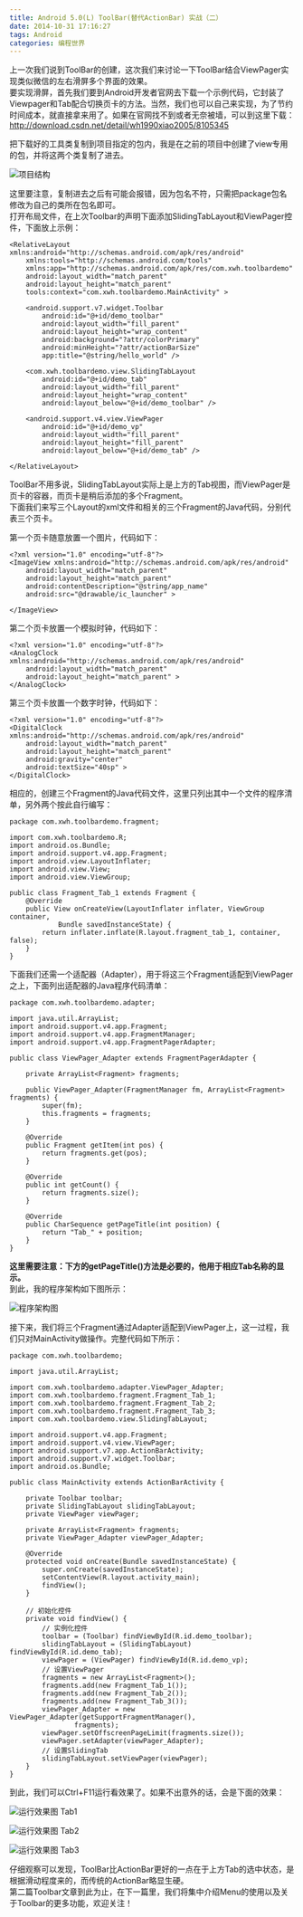 ```yaml
---
title: Android 5.0(L) ToolBar(替代ActionBar) 实战（二）
date: 2014-10-31 17:16:27
tags: Android
categories: 编程世界
---
```


上一次我们说到ToolBar的创建，这次我们来讨论一下ToolBar结合ViewPager实现类似微信的左右滑屏多个界面的效果。    
要实现滑屏，首先我们要到Android开发者官网去下载一个示例代码，它封装了Viewpager和Tab配合切换页卡的方法。当然，我们也可以自己来实现，为了节约时间成本，就直接拿来用了。如果在官网找不到或者无奈被墙，可以到这里下载：http://download.csdn.net/detail/wh1990xiao2005/8105345   

把下载好的工具类复制到项目指定的包内，我是在之前的项目中创建了view专用的包，并将这两个类复制了进去。   

![项目结构](https://img-blog.csdn.net/20141031161432427?watermark/2/text/aHR0cDovL2Jsb2cuY3Nkbi5uZXQveHdobmV3/font/5a6L5L2T/fontsize/400/fill/I0JBQkFCMA==/dissolve/70/gravity/Center)

这里要注意，复制进去之后有可能会报错，因为包名不符，只需把package包名修改为自己的类所在包名即可。   
打开布局文件，在上次Toolbar的声明下面添加SlidingTabLayout和ViewPager控件，下面放上示例：   

```
<RelativeLayout xmlns:android="http://schemas.android.com/apk/res/android"
    xmlns:tools="http://schemas.android.com/tools"
    xmlns:app="http://schemas.android.com/apk/res/com.xwh.toolbardemo"
    android:layout_width="match_parent"
    android:layout_height="match_parent"
    tools:context="com.xwh.toolbardemo.MainActivity" >
 
    <android.support.v7.widget.Toolbar
        android:id="@+id/demo_toolbar"
        android:layout_width="fill_parent"
        android:layout_height="wrap_content"
        android:background="?attr/colorPrimary"
        android:minHeight="?attr/actionBarSize"
        app:title="@string/hello_world" />
 
    <com.xwh.toolbardemo.view.SlidingTabLayout
        android:id="@+id/demo_tab"
        android:layout_width="fill_parent"
        android:layout_height="wrap_content"
        android:layout_below="@+id/demo_toolbar" />
 
    <android.support.v4.view.ViewPager
        android:id="@+id/demo_vp"
        android:layout_width="fill_parent"
        android:layout_height="fill_parent"
        android:layout_below="@+id/demo_tab" />
 
</RelativeLayout>
```

ToolBar不用多说，SlidingTabLayout实际上是上方的Tab视图，而ViewPager是页卡的容器，而页卡是稍后添加的多个Fragment。  
下面我们来写三个Layout的xml文件和相关的三个Fragment的Java代码，分别代表三个页卡。  

第一个页卡随意放置一个图片，代码如下：  

```
<?xml version="1.0" encoding="utf-8"?>
<ImageView xmlns:android="http://schemas.android.com/apk/res/android"
    android:layout_width="match_parent"
    android:layout_height="match_parent"
    android:contentDescription="@string/app_name"
    android:src="@drawable/ic_launcher" >
 
</ImageView>
```

第二个页卡放置一个模拟时钟，代码如下：   

```
<?xml version="1.0" encoding="utf-8"?>
<AnalogClock xmlns:android="http://schemas.android.com/apk/res/android"
    android:layout_width="match_parent"
    android:layout_height="match_parent" >
</AnalogClock>
```

第三个页卡放置一个数字时钟，代码如下：   

```
<?xml version="1.0" encoding="utf-8"?>
<DigitalClock xmlns:android="http://schemas.android.com/apk/res/android"
    android:layout_width="match_parent"
    android:layout_height="match_parent"
    android:gravity="center"
    android:textSize="40sp" >
</DigitalClock>
```

相应的，创建三个Fragment的Java代码文件，这里只列出其中一个文件的程序清单，另外两个按此自行编写：   

```
package com.xwh.toolbardemo.fragment;
 
import com.xwh.toolbardemo.R;
import android.os.Bundle;
import android.support.v4.app.Fragment;
import android.view.LayoutInflater;
import android.view.View;
import android.view.ViewGroup;
 
public class Fragment_Tab_1 extends Fragment {
	@Override
	public View onCreateView(LayoutInflater inflater, ViewGroup container,
			Bundle savedInstanceState) {
		return inflater.inflate(R.layout.fragment_tab_1, container, false);
	}
}
```

下面我们还需一个适配器（Adapter），用于将这三个Fragment适配到ViewPager之上，下面列出适配器的Java程序代码清单：   

```
package com.xwh.toolbardemo.adapter;
 
import java.util.ArrayList;
import android.support.v4.app.Fragment;
import android.support.v4.app.FragmentManager;
import android.support.v4.app.FragmentPagerAdapter;
 
public class ViewPager_Adapter extends FragmentPagerAdapter {
 
	private ArrayList<Fragment> fragments;
 
	public ViewPager_Adapter(FragmentManager fm, ArrayList<Fragment> fragments) {
		super(fm);
		this.fragments = fragments;
	}
 
	@Override
	public Fragment getItem(int pos) {
		return fragments.get(pos);
	}
 
	@Override
	public int getCount() {
		return fragments.size();
	}
 
	@Override
	public CharSequence getPageTitle(int position) {
		return "Tab_" + position;
	}
}
```

**这里需要注意：下方的getPageTitle()方法是必要的，他用于相应Tab名称的显示。**   
到此，我的程序架构如下图所示：   

![程序架构图](https://img-blog.csdn.net/20141031164441484?watermark/2/text/aHR0cDovL2Jsb2cuY3Nkbi5uZXQveHdobmV3/font/5a6L5L2T/fontsize/400/fill/I0JBQkFCMA==/dissolve/70/gravity/Center)

接下来，我们将三个Fragment通过Adapter适配到ViewPager上，这一过程，我们只对MainActivity做操作。完整代码如下所示：   

```
package com.xwh.toolbardemo;
 
import java.util.ArrayList;
 
import com.xwh.toolbardemo.adapter.ViewPager_Adapter;
import com.xwh.toolbardemo.fragment.Fragment_Tab_1;
import com.xwh.toolbardemo.fragment.Fragment_Tab_2;
import com.xwh.toolbardemo.fragment.Fragment_Tab_3;
import com.xwh.toolbardemo.view.SlidingTabLayout;
 
import android.support.v4.app.Fragment;
import android.support.v4.view.ViewPager;
import android.support.v7.app.ActionBarActivity;
import android.support.v7.widget.Toolbar;
import android.os.Bundle;
 
public class MainActivity extends ActionBarActivity {
 
	private Toolbar toolbar;
	private SlidingTabLayout slidingTabLayout;
	private ViewPager viewPager;
 
	private ArrayList<Fragment> fragments;
	private ViewPager_Adapter viewPager_Adapter;
 
	@Override
	protected void onCreate(Bundle savedInstanceState) {
		super.onCreate(savedInstanceState);
		setContentView(R.layout.activity_main);
		findView();
	}
 
	// 初始化控件
	private void findView() {
		// 实例化控件
		toolbar = (Toolbar) findViewById(R.id.demo_toolbar);
		slidingTabLayout = (SlidingTabLayout) findViewById(R.id.demo_tab);
		viewPager = (ViewPager) findViewById(R.id.demo_vp);
		// 设置ViewPager
		fragments = new ArrayList<Fragment>();
		fragments.add(new Fragment_Tab_1());
		fragments.add(new Fragment_Tab_2());
		fragments.add(new Fragment_Tab_3());
		viewPager_Adapter = new ViewPager_Adapter(getSupportFragmentManager(),
				fragments);
		viewPager.setOffscreenPageLimit(fragments.size());
		viewPager.setAdapter(viewPager_Adapter);
		// 设置SlidingTab
		slidingTabLayout.setViewPager(viewPager);
	}
}
```

到此，我们可以Ctrl+F11运行看效果了。如果不出意外的话，会是下面的效果：   

![运行效果图 Tab1](https://img-blog.csdn.net/20141031171242013?watermark/2/text/aHR0cDovL2Jsb2cuY3Nkbi5uZXQveHdobmV3/font/5a6L5L2T/fontsize/400/fill/I0JBQkFCMA==/dissolve/70/gravity/Center)

![运行效果图 Tab2](https://img-blog.csdn.net/20141031171311996?watermark/2/text/aHR0cDovL2Jsb2cuY3Nkbi5uZXQveHdobmV3/font/5a6L5L2T/fontsize/400/fill/I0JBQkFCMA==/dissolve/70/gravity/Center)

![运行效果图 Tab3](https://img-blog.csdn.net/20141031171337268?watermark/2/text/aHR0cDovL2Jsb2cuY3Nkbi5uZXQveHdobmV3/font/5a6L5L2T/fontsize/400/fill/I0JBQkFCMA==/dissolve/70/gravity/Center)

仔细观察可以发现，ToolBar比ActionBar更好的一点在于上方Tab的选中状态，是根据滑动程度来的，而传统的ActionBar略显生硬。   
第二篇Toolbar文章到此为止，在下一篇里，我们将集中介绍Menu的使用以及关于Toolbar的更多功能，欢迎关注！   